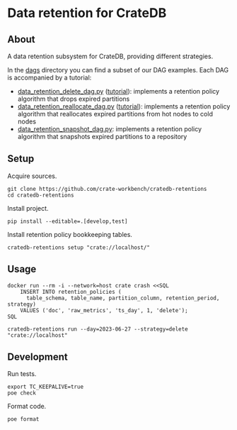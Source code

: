 # Data retention for CrateDB


## About

A data retention subsystem for CrateDB, providing different strategies.

In the [dags](dags) directory you can find a subset of our DAG examples.
Each DAG is accompanied by a tutorial:

* [data_retention_delete_dag.py](cratedb_retentions/strategy/delete.py) ([tutorial](https://community.crate.io/t/cratedb-and-apache-airflow-implementation-of-data-retention-policy/913)): implements a retention policy algorithm that drops expired partitions
* [data_retention_reallocate_dag.py](dags/data_retention_reallocate_dag.py) ([tutorial](https://community.crate.io/t/cratedb-and-apache-airflow-building-a-hot-cold-storage-data-retention-policy/934)): implements a retention policy algorithm that reallocates expired partitions from hot nodes to cold nodes
* [data_retention_snapshot_dag.py](dags/data_retention_snapshot_dag.py): implements a retention policy algorithm that snapshots expired partitions to a repository


## Setup

Acquire sources.
```shell
git clone https://github.com/crate-workbench/cratedb-retentions
cd cratedb-retentions
```

Install project.
```shell
pip install --editable=.[develop,test]
```

Install retention policy bookkeeping tables.
```shell
cratedb-retentions setup "crate://localhost/"
```


## Usage
```shell
docker run --rm -i --network=host crate crash <<SQL
    INSERT INTO retention_policies (
      table_schema, table_name, partition_column, retention_period, strategy)
    VALUES ('doc', 'raw_metrics', 'ts_day', 1, 'delete');
SQL
```

```shell
cratedb-retentions run --day=2023-06-27 --strategy=delete "crate://localhost"
```

## Development

Run tests.
```shell
export TC_KEEPALIVE=true
poe check
```

Format code.
```shell
poe format
```
